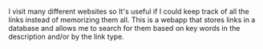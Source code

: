 I visit many different websites so It's useful if I could keep track of all the links instead of memorizing them all. This is a webapp that stores links in a database and allows me to search for them based on key words in the description and/or by the link type.